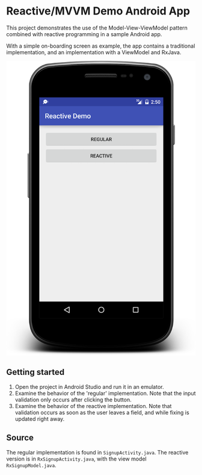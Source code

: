 # Reactive/MVVM Demo Android App

This project demonstrates the use of the Model-View-ViewModel pattern combined with reactive programming in a sample Android app.

With a simple on-boarding screen as example, the app contains a traditional implementation, and an implementation with a ViewModel and RxJava.

![Screenshot](sample.png)

## Getting started
  1. Open the project in Android Studio and run it in an emulator.
  2. Examine the behavior of the 'regular' implementation. Note that the input validation only occurs after clicking the button.
  3. Examine the behavior of the reactive implementation. Note that validation occurs as soon as the user leaves a field, and while fixing is updated right away.

## Source
The regular implementation is found in `SignupActivity.java`. The reactive version is in `RxSignupActivity.java`, with the view model `RxSignupModel.java`.